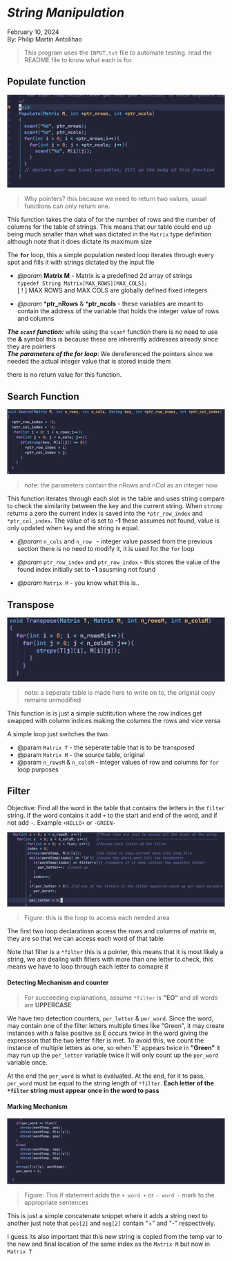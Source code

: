 # _String Manipulation_  
February 10, 2024	
By: Philip Martin Antolihao
> This program uses the `INPUT.txt` file to automate testing. read the README file to know what each is for.

## Populate function
![](WriteupPics/Populate.png)
> Why pointers? this because we need to return two values, usual functions can only return one.  

This function takes the data of for the number of rows and the number of columns for the table of strings. This means that our table could end up being much smaller than what was dictated in the `Matrix` type definition although note that it does dictate its maximum size
 
 The **`for`** loop, this a simple population nested loop iterates through every spot and fills it with strings dictated by the input file    

* _@param_ **Matrix M** - Matrix is a predefined 2d array of strings  
`typedef String Matrix[MAX_ROWS][MAX_COLS];`  
[ ! ] MAX ROWS and MAX COLS are globally defined fixed integers  

* _@param_ ***ptr_nRows** & ***ptr_ncols** - these variables are meant to contain the address of the variable that holds the integer value of rows and columns

_**The `scanf` function:**_ while using the `scanf` function there is no need to use the **&** symbol this is because these are inherently addresses already since they are pointers  
_**The parameters of the for loop**_: We dereferenced the pointers since we needed the actual integer value that is stored inside them

there is no return value for this function.

## Search Function
![](WriteupPics/Search.png)

> note: the parameters contain the nRows and nCol as an integer now

This function iterates through each slot in the table and uses string compare to check the similarity between the key and the current string. When `strcmp` returns a zero the current index is saved into the `*ptr_row_index` and `*ptr_col_index`. The value of is set to **-1** these assumes not found, value is only updated when `key` and the string is equal.

* _@param_ `n_cols` and `n_row ` - integer value passed from the previous section there is no need to modify it, it is used for the `for` loop

* _@param_ `ptr_row_index` and `ptr_row_index` - this stores the value of the found index initially set to **-1** asusming not found

* _@param_ `Matrix M` - you know what this is..


## Transpose
![](WriteupPics/Transpose.png)
> note: a seperate table is made here to write on to, the original copy remains unmodified 

This function is is just a simple subtitution where the row indices get swapped with column indices making the columns the rows and vice versa 

A simple loop just switches the two.

* @param `Matrix T` - the seperate table that is to be transposed
* @param `Matrix M` - the source table, original
* @param `n_rowsM` & `n_colsM` - integer values of row and columns for `for` loop purposes

## Filter
Objective: Find all the word in the table that contains the letters in the `filter` string. If the word contains it add `+` to the start and end of the word, and if not add `-`. Example `+HELLO+` or `-GREEN-`

![](WriteupPics/FilterLoop.png)
> Figure: this is the loop to access each needed area

The first two loop declaratiosn access the rows and columns of matrix m, they are so that we can access each word of that table. 

Note that filter is a `*filter` this is a pointer, this means that it is most likely a string, we are dealing with filters with more than one letter to check, this means we have to loop through each letter to comapre it

#### Detecting  Mechanism and counter
> For succeeding explanations, assume `*filter` is **"EO"** and all words are **UPPERCASE**

We have two detection counters, `per_letter` & `per_word`. Since the word, may contain one of the filter letters multiple times like "Green", it may create instances with a false positive as E occurs twice in the word giving the expression that the two letter filter is met. To avoid this, we count the instance of multiple letters as one, so when 'E' appears twice in **"Green"** it may run up the `per_letter` variable twice it will only count up the `per_word` variable once. 

At the end the `per_word` is what is evaluated. At the end, for it to pass, `per_word` must be equal to the string length of `*filter`. **Each letter of the `*filter` string must appear once in the word to pass**

#### Marking Mechanism
![](WriteupPics/FilterMark.png)
> Figure: This if statement adds the `+ word +` or `- word -` mark to the appropriate sentences 

This is just a simple concatenate snippet where it adds a string next to another just note that `pos[2]` and `neg[2]` contain "+" and
 "-" respectively. 
 
 I guess its also important that this new string is copied from the temp var to the new and final location of the same index as the `Matrix M` but now in `Matrix T`






